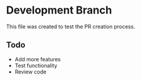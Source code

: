 # Development Branch
This file was created to test the PR creation process.

## Todo
- Add more features
- Test functionality
- Review code
